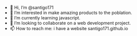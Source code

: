 - 👋 Hi, I’m @santigo171
- 👀 I’m interested in make amazing products to the poblation.
- 🌱 I’m currently learning javascript.
- 💞️ I’m looking to collaborate on a web development project.
- 📫 How to reach me: i have a website santigo171.github.io
